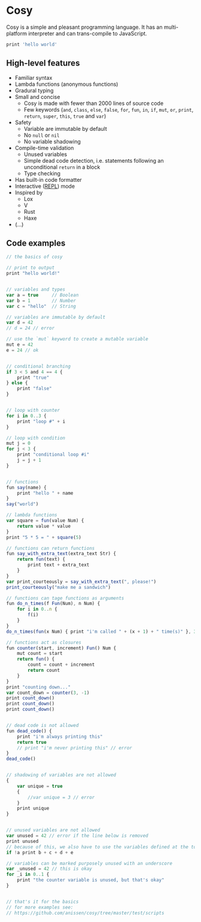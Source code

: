 
# Cosy

Cosy is a simple and pleasant programming language. It has an multi-platform interpreter and can trans-compile to JavaScript.

```js
print 'hello world'
```

<!-- ```js
var max = 3
for i 0..max {
    print 'loop #' + i
}
``` -->

## High-level features

* Familiar syntax
* Lambda functions (anonymous functions)
* Gradural typing
* Small and concise
  * Cosy is made with fewer than 2000 lines of source code
  * Few keywords (`and`, `class`, `else`, `false`, `for`, `fun`, `in`, `if`, `mut`, `or`, `print`, `return`, `super`, `this`, `true` and `var`)
* Safety
  * Variable are immutable by default
  * No `null` or `nil`
  * No variable shadowing
* Compile-time validation
  * Unused variables
  * Simple dead code detection, i.e. statements following an unconditional `return` in a block
  * Type checking
* Has built-in code formatter
* Interactive ([REPL](https://en.wikipedia.org/wiki/Read%E2%80%93eval%E2%80%93print_loop)) mode
* Inspired by
  * Lox
  * V
  * Rust
  * Haxe
* (...)

## Code examples
```js
// the basics of cosy

// print to output
print "hello world!"


// variables and types
var a = true     // Boolean
var b = 1        // Number
var c = "hello"  // String

// variables are immutable by default
var d = 42
// d = 24 // error

// use the `mut` keyword to create a mutable variable
mut e = 42
e = 24 // ok


// conditional branching
if 3 < 5 and 4 == 4 {
    print "true"
} else {
    print "false"
}


// loop with counter
for i in 0..3 {
    print "loop #" + i
}

// loop with condition
mut j = 0
for j < 3 {
    print "conditional loop #i"
    j = j + 1
}


// functions
fun say(name) {
    print "hello " + name
}
say("world")

// lambda functions
var square = fun(value Num) {
    return value * value
}
print "5 * 5 = " + square(5)

// functions can return functions
fun say_with_extra_text(extra_text Str) {
    return fun(text) {
        print text + extra_text
    }
}
var print_courteously = say_with_extra_text(", please!")
print_courteously("make me a sandwich")

// functions can tage functions as arguments
fun do_n_times(f Fun(Num), n Num) {
    for i in 0..n {
        f(i)
    }
}
do_n_times(fun(x Num) { print "i'm called " + (x + 1) + " time(s)" }, 3)

// functions act as closures
fun counter(start, increment) Fun() Num {
    mut count = start
    return fun() {
        count = count + increment
        return count
    }
}
print "counting down..."
var count_down = counter(3, -1)
print count_down()
print count_down()
print count_down()


// dead code is not allowed
fun dead_code() {
    print "i'm always printing this"
    return true
    // print "i'm never printing this" // error
}
dead_code()


// shadowing of variables are not allowed
{
    var unique = true
    {
        //var unique = 3 // error
    }
 	print unique
}


// unused variables are not allowed
var unused = 42 // error if the line below is removed
print unused
// because of this, we also have to use the variables defined at the top
if !a print b + c + d + e

// variables can be marked purposely unused with an underscore
var _unused = 42 // this is okay
for _i in 0..1 {
    print "the counter variable is unused, but that's okay"
}


// that's it for the basics
// for more examples see:
// https://github.com/anissen/cosy/tree/master/test/scripts
```

<!--
Notes:
* Variables starting with _ are considered unused, i.e. using them will result in a compile-time error
* Pretty printing

Inspiration from
* Lox
* V
* Haxe
* Rust
-->
